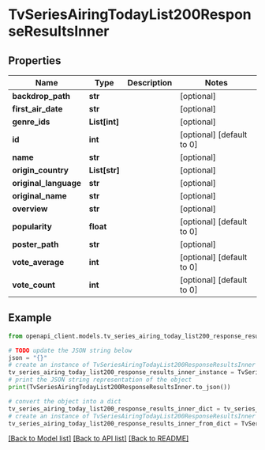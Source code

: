 # TvSeriesAiringTodayList200ResponseResultsInner


## Properties

Name | Type | Description | Notes
------------ | ------------- | ------------- | -------------
**backdrop_path** | **str** |  | [optional] 
**first_air_date** | **str** |  | [optional] 
**genre_ids** | **List[int]** |  | [optional] 
**id** | **int** |  | [optional] [default to 0]
**name** | **str** |  | [optional] 
**origin_country** | **List[str]** |  | [optional] 
**original_language** | **str** |  | [optional] 
**original_name** | **str** |  | [optional] 
**overview** | **str** |  | [optional] 
**popularity** | **float** |  | [optional] [default to 0]
**poster_path** | **str** |  | [optional] 
**vote_average** | **int** |  | [optional] [default to 0]
**vote_count** | **int** |  | [optional] [default to 0]

## Example

```python
from openapi_client.models.tv_series_airing_today_list200_response_results_inner import TvSeriesAiringTodayList200ResponseResultsInner

# TODO update the JSON string below
json = "{}"
# create an instance of TvSeriesAiringTodayList200ResponseResultsInner from a JSON string
tv_series_airing_today_list200_response_results_inner_instance = TvSeriesAiringTodayList200ResponseResultsInner.from_json(json)
# print the JSON string representation of the object
print(TvSeriesAiringTodayList200ResponseResultsInner.to_json())

# convert the object into a dict
tv_series_airing_today_list200_response_results_inner_dict = tv_series_airing_today_list200_response_results_inner_instance.to_dict()
# create an instance of TvSeriesAiringTodayList200ResponseResultsInner from a dict
tv_series_airing_today_list200_response_results_inner_from_dict = TvSeriesAiringTodayList200ResponseResultsInner.from_dict(tv_series_airing_today_list200_response_results_inner_dict)
```
[[Back to Model list]](../README.md#documentation-for-models) [[Back to API list]](../README.md#documentation-for-api-endpoints) [[Back to README]](../README.md)


